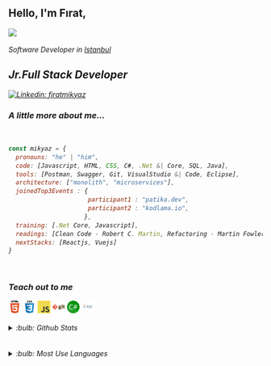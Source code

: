 ## Hello, I'm Fırat,

<img src="https://media.giphy.com/media/L8K62iTDkzGX6/giphy.gif" width="411">

<p><em>Software Developer in <a href="https://www.google.com/maps/place/%C4%B0stanbul/@41.0052363,28.871753,11z/data=!3m1!4b1!4m5!3m4!1s0x14caa7040068086b:0xe1ccfe98bc01b0d0!8m2!3d41.0082376!4d28.9783589" target"_blank">Istanbul</a>

## Jr.Full Stack Developer
 
[![Linkedin: firatmikyaz](https://img.shields.io/badge/-firatmikyaz-blue?style=flat-square&logo=Linkedin&logoColor=white&link=https://https://www.linkedin.com/in/firat-mikyaz-2b99b0109/)](https://www.linkedin.com/in/firatmikyaz//)
  
### A little more about me...  

<br>

```javascript
const mikyaz = {
  pronouns: "he" | "him",
  code: [Javascript, HTML, CSS, C#, .Net &| Core, SQL, Java],
  tools: [Postman, Swagger, Git, VisualStudio &| Code, Eclipse],
  architecture: ["monolith", "microservices"],
  joinedTop3Events : {
                      participant1 : "patika.dev",
                      participant2 : "kodlama.io",                     
                     },                    
  training: [.Net Core, Javascript],
  readings: [Clean Code - Robert C. Martin, Refactoring - Martin Fowler],
  nextStacks: [Reactjs, Vuejs]
}
```
<br />
 
### Teach out to me
<img src="https://raw.githubusercontent.com/github/explore/80688e429a7d4ef2fca1e82350fe8e3517d3494d/topics/html/html.png" aling="left" width="25" height="25">

<img src="https://raw.githubusercontent.com/github/explore/80688e429a7d4ef2fca1e82350fe8e3517d3494d/topics/css/css.png" aling="left" width="25" height="25">

<img src="https://raw.githubusercontent.com/github/explore/80688e429a7d4ef2fca1e82350fe8e3517d3494d/topics/javascript/javascript.png" aling="left" width="25" height="25">

<img src="https://raw.githubusercontent.com/github/explore/80688e429a7d4ef2fca1e82350fe8e3517d3494d/topics/git/git.png" aling="left" width="25" height="25">

<img src="https://raw.githubusercontent.com/github/explore/80688e429a7d4ef2fca1e82350fe8e3517d3494d/topics/csharp/csharp.png" aling="left" width="25" height="25">

<img src="https://raw.githubusercontent.com/github/explore/80688e429a7d4ef2fca1e82350fe8e3517d3494d/topics/java/java.png" aling="left" width="25" height="25">

<br />
<br />

<details>
<summary>:bulb: Github Stats</summary>
<img src="https://github-readme-stats.vercel.app/api?username=firatmikyaz&theme=tokyonight">
</details>

<br />
<br />
 
<details>
<summary>:bulb: Most Use Languages</summary>
<img src="https://github-readme-stats.vercel.app/api/top-langs/?username=firatmikyaz&layout=compact">
</details>
